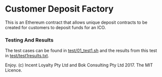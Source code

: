 # Customer Deposit Factory

This is an Ethereum contract that allows unique deposit contracts to be created for customers to deposit funds for an ICO.

### Testing And Results

The test cases can be found in [test/01_test1.sh](test/01_test1.sh) and the results from this test in [test/test1results.txt](test/test1results.txt).


Enjoy. (c) Incent Loyalty Pty Ltd and Bok Consulting Pty Ltd 2017. The MIT Licence.
